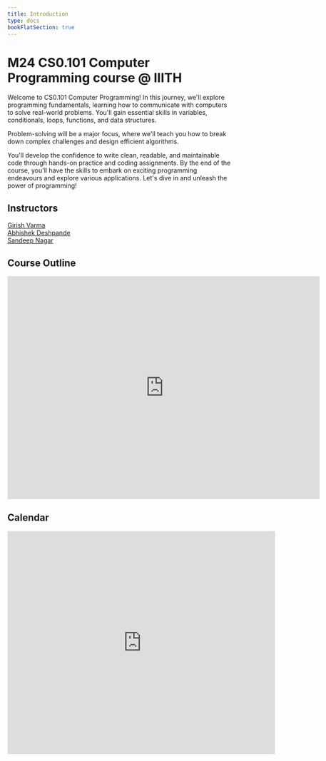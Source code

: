 ```yaml
---
title: Introduction
type: docs
bookFlatSection: true
---
```


# M24 CS0.101 Computer Programming course @ IIITH

Welcome to CS0.101 Computer Programming! In this journey, we'll explore programming fundamentals, learning how to communicate with computers to solve real-world problems. You'll gain essential skills in variables, conditionals, loops, functions, and data structures.

Problem-solving will be a major focus, where we'll teach you how to break down complex challenges and design efficient algorithms.

You'll develop the confidence to write clean, readable, and maintainable code through hands-on practice and coding assignments. By the end of the course, you'll have the skills to embark on exciting programming endeavours and explore various applications. Let's dive in and unleash the power of programming! 

## Instructors
[Girish Varma](https://girishvarma.in/)  
[Abhishek Deshpande](https://fac-webpages.iiit.ac.in/Abhishek_Deshpande/)  
[Sandeep Nagar](https://researchweb.iiit.ac.in/~sandeep.nagar/)

## Course Outline

<iframe width="700" height="500" frameborder="0" scrolling="no" src="https://iiitaphyd-my.sharepoint.com/:x:/g/personal/girish_varma_iiit_ac_in/ETspz-hIphZMvtVtM2fFyzMBWxzZPxtxdF0qhclh0rjAnQ?e=rzVjur&action=embedview&wdAllowInteractivity=False&Item='Lecture%20Wise%20Plan'!A1%3AE40&wdHideGridlines=True&wdDownloadButton=True&wdInConfigurator=True&wdInConfigurator=True"></iframe>

## Calendar

<iframe width="600" height="500" frameborder="0" scrolling="no" src="https://iiitaphyd-my.sharepoint.com/:x:/g/personal/girish_varma_iiit_ac_in/ETspz-hIphZMvtVtM2fFyzMBWxzZPxtxdF0qhclh0rjAnQ?e=rzVjur&action=embedview&wdAllowInteractivity=False&Item='Calendar'!A1%3AG40&wdHideGridlines=True&wdInConfigurator=True&wdInConfigurator=True"></iframe>